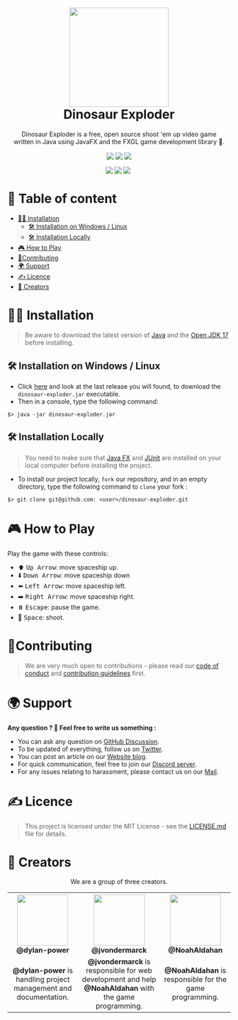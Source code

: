 <h1 align="center"><img src="https://cdn.pixabay.com/photo/2021/03/05/22/44/dinosaur-6072475_960_720.png" width="224px"/><br/>
  Dinosaur Exploder
</h1>
<p align="center">Dinosaur Exploder is a free, open source shoot 'em up video game <br> written in Java using JavaFX and the FXGL game development library 🦖.</p>

<div align="center">
  <img align="center" src="https://img.shields.io/discord/946130675034095667?label=DISCORD&style=for-the-badge">
  <img align="center" src="https://img.shields.io/github/forks/dylan-power/dinosaur-exploder?style=for-the-badge">
  <img align="center" src="https://img.shields.io/github/contributors/dylan-power/dinosaur-exploder?style=for-the-badge">
  <br><p></p>
  <img align="center" src="https://img.shields.io/github/issues/dylan-power/dinosaur-exploder?style=for-the-badge">
  <img align="center" src="https://img.shields.io/github/license/dylan-power/dinosaur-exploder?style=for-the-badge">
  <img align="center" src="https://img.shields.io/github/actions/workflow/status/dylan-power/dinosaur-exploder/maven-build.yml?label=BUILD&style=for-the-badge">
 <img >
</div>

# 📃 Table of content

- [🧑‍💻 Installation](#-installation)
  - [🛠 Installation on Windows / Linux](#-installation-on-windows--linux)
  - [🛠 Installation Locally](#-installation-locally)
- [🎮 How to Play](#-how-to-play)
- [🙏Contributing](#contributing)
- [🌍 Support](#-support)
- [✍️ Licence](#️-licence)
- [👨 Creators](#-creators)

# 🧑‍💻 Installation

> Be aware to download the latest version of [Java](https://www.java.com/download/ie_manual.jsp) and the [Open JDK 17](https://jdk.java.net/17/) before installing.

## 🛠 Installation on Windows / Linux

- Click [here](https://github.com/dylan-power/dinosaur-exploder/tags) and look at the last release you will found, to download the `dinosaur-exploder.jar` executable.
- Then in a console, type the following command:

```console
$> java -jar dinosaur-exploder.jar
```

## 🛠 Installation Locally

> You need to make sure that [Java FX](https://openjfx.io/openjfx-docs/#introduction) and [JUnit](https://junit.org/junit5/) are installed on your local computer before installing the project.

- To install our project locally, `fork` our repository, and in an empty directory,
  type the following command to `clone` your fork :

```console
$> git clone git@github.com: <user>/dinosaur-exploder.git
```

# 🎮 How to Play

Play the game with these controls:

- ⬆️ <kbd>Up Arrow</kbd>: move spaceship up.
- ⬇️ <kbd>Down Arrow</kbd>: move spaceship down
- ⬅️ <kbd>Left Arrow</kbd>: move spaceship left.
- ➡️ <kbd>Right Arrow</kbd>: move spaceship right.
- ⏸️ <kbd>Escape</kbd>: pause the game.
- 🔫 <kbd>Space</kbd>: shoot.

# 🙏Contributing

> We are very much open to contributions - please read our [code of conduct](https://github.com/dylan-power/dinosaur-exploder/blob/main/CODE_OF_CONDUCT.md) and [contribution guidelines](https://github.com/dylan-power/dinosaur-exploder/blob/main/CONTRIBUTING.md) first.

# 🌍 Support

**Any question ? 🦖 Feel free to write us something :**

- You can ask any question on [GitHub Discussion](https://github.com/dylan-power/dinosaur-exploder/discussions).
- To be updated of everything, follow us on [Twitter](https://twitter.com/DinosaurExplod1).
- You can post an article on our [Website blog](https://dinosaur-exploder.freecluster.eu/forum).
- For quick communication, feel free to join our [Discord server](https://discord.com/invite/nkmCRnXbWm).
- For any issues relating to harassment, please contact us on our [Mail](dinosaurexploder.conduct@gmail.com).

# ✍️ Licence

> This project is licensed under the MIT License - see the [LICENSE.md](https://github.com/dylan-power/dinosaur-exploder/blob/main/LICENSE) file for details.

# 👨 Creators

<p align="center"> We are a group of three creators.</p>

<table align="center">
  <tr>
    <th><img src="https://avatars.githubusercontent.com/u/69395248?v=4?size=115" width="115"><br><strong>@dylan-power</strong></th>
    <th><img  src="https://avatars.githubusercontent.com/u/62793491?v=4?size=115" width="115"><br><strong>@jvondermarck</strong></th>
    <th><img  src="https://avatars.githubusercontent.com/u/52742597?v=4?size=115" width="115"><br><strong>@NoahAldahan</strong></th>
  </tr>
  <tr align="center">
    <td><b>@dylan-power</b> is handling project management and documentation.</td>
    <td><b>@jvondermarck</b> is responsible for web development and help <b>@NoahAldahan</b> with the game programming.</td>
    <td><b>@NoahAldahan</b> is responsible for the game programming.</td>
  </tr>
</table>
